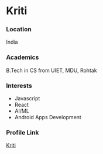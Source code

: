 # Kriti

### Location

India

### Academics

B.Tech in CS from UIET, MDU, Rohtak

### Interests

- Javascript
- React
- AI/ML 
- Android Apps Development

### Profile Link

[Kriti](https://github.com/KritiKatyal)